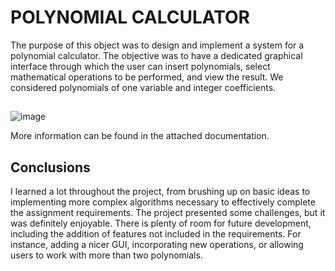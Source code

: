 # POLYNOMIAL CALCULATOR
The purpose of this object was to design and implement a system for a polynomial calculator. The objective was to have a dedicated graphical interface through which the user can insert polynomials, select mathematical operations to be performed, and view the result. We considered polynomials of one variable and integer coefficients.
##
![image](https://github.com/marcris31/Projects/assets/113884009/80e7620a-8936-4849-8dca-67afe66da0d3)

More information can be found in the attached documentation.


## Conclusions
I learned a lot throughout the project, from brushing up on basic ideas to implementing more complex algorithms necessary to effectively complete the assignment requirements. The project presented some challenges, but it was definitely enjoyable. There is plenty of room for future development, including the addition of features not included in the requirements. For instance, adding a nicer GUI, incorporating new operations, or allowing users to work with more than two polynomials.
